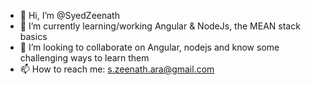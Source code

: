 - 👋 Hi, I’m @SyedZeenath
- 🌱 I’m currently learning/working Angular & NodeJs, the MEAN stack basics
- 💞️ I’m looking to collaborate on Angular, nodejs and know some challenging ways to learn them
- 📫 How to reach me: s.zeenath.ara@gmail.com

<!---
SyedZeenath/SyedZeenath is a ✨ special ✨ repository because its `README.md` (this file) appears on your GitHub profile.
You can click the Preview link to take a look at your changes.
--->
